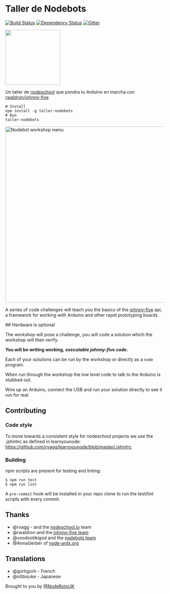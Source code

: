 # Taller de Nodebots

[![Build Status](https://travis-ci.org/tableflip/nodebot-workshop.svg?branch=master)](https://travis-ci.org/tableflip/nodebot-workshop) [![Dependency Status](https://david-dm.org/tableflip/nodebot-workshop.svg)](https://david-dm.org/tableflip/nodebot-workshop) [![Gitter](https://badges.gitter.im/join_chat.svg)](https://gitter.im/tableflip/nodebot-workshop?utm_source=badge&utm_medium=badge&utm_campaign=pr-badge&utm_content=badge)

<img src="http://nodebots.io/img/nodebot.png" width="175">

Un taller de [nodeschool][1] que pondra tu Arduino en marcha con [rwaldron/johnny-five][2]

```shell
# Install
npm install -g taller-nodebots
# Run
taller-nodebots
```

<img src="https://raw.githubusercontent.com/tableflip/nodebot-workshop/master/screenshot.png" width="560" alt="Nodebot workshop menu">

A series of code challenges will teach you the basics of the [johnny-five][2] api, a framework for working with Arduino and other rapid prototyping boards.

## Hardware is optional

The workshop will pose a challenge, you will code a solution which the workshop will then verify.

**You will be writing _working, executable johnny-five code_.**

Each of your solutions can be run by the workshop or directly as a `node` program.

When run through the workshop the low level code to talk to the Arduino is stubbed out.

Wire up an Arduino, connect the USB and run your solution directly to see it run for real.

## Contributing

### Code style

To move towards a consistent style for nodeschool projects we use the .jshintrc
as defined in learnyounode: https://github.com/rvagg/learnyounode/blob/master/.jshintrc

### Building

npm scripts are present for testing and linting:

```
$ npm run test
$ npm run lint
```

A `pre-commit` hook will be installed in your repo clone to run the test/lint scripts with every commit.

## Thanks

- @rvagg - and the [nodeschool.io][1] team
- @rwaldron and the [johnny-five team](https://github.com/rwaldron/johnny-five/graphs/contributors)
- @voodootikigod and the [nodebots team](http://nodebots.io/core.html)
- @AnnaGerber of [node-ardx.org](http://node-ardx.org/)

## Translations

- @gorhgorh - French
- @n0bisuke - Japanese

[1]: http://nodeschool.io/
[2]: https://github.com/rwaldron/johnny-five

Brought to you by [@NodeBotsUK](https://twitter.com/NodeBotsUK)
